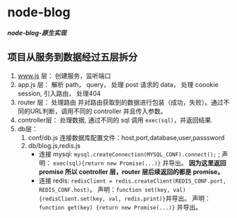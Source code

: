 # node-blog
***node-blog-原生实现***

## 项目从服务到数据经过五层拆分
1. www.js 层：  创建服务，监听端口
2. app.js 层：  解析 path， query， 处理 post 请求的 data， 处理 coookie session, 引入路由， 处理404
3. router 层：  处理路由 并对路由获取到的数据进行包装（成功，失败）。通过不同的URL判断，调用不同的 controller 并且传入参数。
4. controller层：  处理数据, 通过不同的 sql 调用 `exec(sql)`，并返回结果.
5. db层： 
   1. conf/db.js 连接数据库配置文件：host,port,database,user,passsword
   2. db/blog.js,redis.js 
      - 连接 mysql: `mysql.createConnection(MYSQL_CONF).connect();` ;
      声明： `exec(sql){return new Promise(...)}` 并导出。 **因为这里返回 promise 所以 controller 层，router 层后续返回的都是 promise。**
      - 连接 redis: `redisClient = redis.createClient(REDIS_CONF.port, REDIS_CONF.host)`。
      声明：`function set(key, val){redisClient.set(key, val, redis.print)}`并导出。
      声明：`function get(key) {return new Promise(...)}` 并导出。
      
